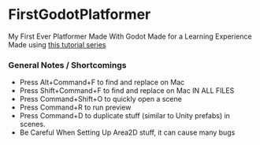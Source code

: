 # FirstGodotPlatformer
My First Ever Platformer Made With Godot Made for a Learning Experience
Made using  [this tutorial series](https://www.youtube.com/playlist?list=PLhqJJNjsQ7KH_z21S_XeXD3Ht3WnSqW97) 
### General Notes / Shortcomings
- Press Alt+Command+F to find and replace on Mac
- Press Shift+Command+F to find and replace on Mac IN ALL FILES
- Press Command+Shift+O to quickly open a scene
- Press Command+R to run preview
- Press Command+D to duplicate stuff (similar to Unity prefabs) in scenes.
- Be Careful When Setting Up Area2D stuff, it can cause many bugs
